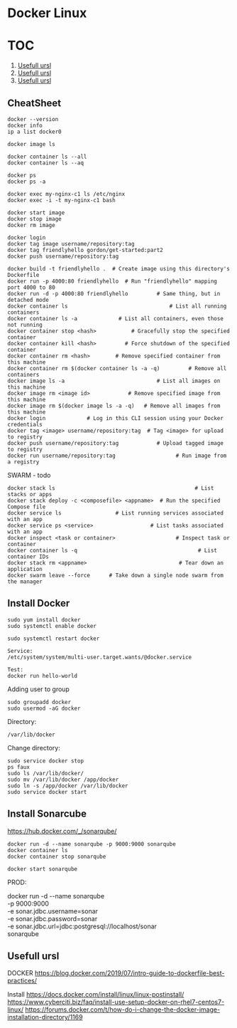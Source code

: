 # Docker Linux

# TOC
1. [Usefull ursl](#usefull_urls)
1. [Usefull ursl](#usefull_urls)
1. [Usefull ursl](#usefull_urls)

## CheatSheet

    docker --version
    docker info
    ip a list docker0
    
    docker image ls
    
    docker container ls --all
    docker container ls --aq
    
    docker ps
    docker ps -a

    docker exec my-nginx-c1 ls /etc/nginx
    docker exec -i -t my-nginx-c1 bash
    
    docker start image
    docker stop image
    docker rm image
       
    docker login
    docker tag image username/repository:tag
    docker tag friendlyhello gordon/get-started:part2
    docker push username/repository:tag
        
    docker build -t friendlyhello .  # Create image using this directory's Dockerfile
    docker run -p 4000:80 friendlyhello  # Run "friendlyhello" mapping port 4000 to 80
    docker run -d -p 4000:80 friendlyhello         # Same thing, but in detached mode
    docker container ls                                # List all running containers
    docker container ls -a             # List all containers, even those not running
    docker container stop <hash>           # Gracefully stop the specified container
    docker container kill <hash>         # Force shutdown of the specified container
    docker container rm <hash>        # Remove specified container from this machine
    docker container rm $(docker container ls -a -q)         # Remove all containers
    docker image ls -a                             # List all images on this machine
    docker image rm <image id>            # Remove specified image from this machine
    docker image rm $(docker image ls -a -q)   # Remove all images from this machine
    docker login             # Log in this CLI session using your Docker credentials
    docker tag <image> username/repository:tag  # Tag <image> for upload to registry
    docker push username/repository:tag            # Upload tagged image to registry
    docker run username/repository:tag                   # Run image from a registry

SWARM - todo

    docker stack ls                                            # List stacks or apps
    docker stack deploy -c <composefile> <appname>  # Run the specified Compose file
    docker service ls                 # List running services associated with an app
    docker service ps <service>                  # List tasks associated with an app
    docker inspect <task or container>                   # Inspect task or container
    docker container ls -q                                      # List container IDs
    docker stack rm <appname>                             # Tear down an application
    docker swarm leave --force      # Take down a single node swarm from the manager

## Install Docker

    sudo yum install docker
    sudo systemctl enable docker

    sudo systemctl restart docker

    Service:
    /etc/system/system/multi-user.target.wants/@docker.service

    Test:
    docker run hello-world

Adding user to group

    sudo groupadd docker
    sudo usermod -aG docker
    
Directory:

    /var/lib/docker

Change directory:

    sudo service docker stop
    ps faux
    sudo ls /var/lib/docker/
    sudo mv /var/lib/docker /app/docker
    sudo ln -s /app/docker /var/lib/docker
    sudo service docker start


## Install Sonarcube

https://hub.docker.com/_/sonarqube/

    docker run -d --name sonarqube -p 9000:9000 sonarqube
    docker container ls
    docker container stop sonarqube

    docker start sonarqube

PROD:

docker run -d --name sonarqube \
    -p 9000:9000 \
    -e sonar.jdbc.username=sonar \
    -e sonar.jdbc.password=sonar \
    -e sonar.jdbc.url=jdbc:postgresql://localhost/sonar \
    sonarqube


## Usefull ursl <a name="usefull_urls"></a>

DOCKER
https://blog.docker.com/2019/07/intro-guide-to-dockerfile-best-practices/

Install
https://docs.docker.com/install/linux/linux-postinstall/
https://www.cyberciti.biz/faq/install-use-setup-docker-on-rhel7-centos7-linux/
https://forums.docker.com/t/how-do-i-change-the-docker-image-installation-directory/1169

